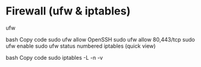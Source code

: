 # Firewall (ufw & iptables)

ufw

bash
Copy code
sudo ufw allow OpenSSH
sudo ufw allow 80,443/tcp
sudo ufw enable
sudo ufw status numbered
iptables (quick view)

bash
Copy code
sudo iptables -L -n -v
